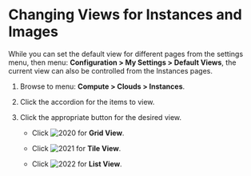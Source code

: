 # Changing Views for Instances and Images

While you can set the default view for different pages from the settings
menu, then menu: **Configuration > My Settings > Default Views**, the
current view can also be controlled from the Instances pages.

1.  Browse to menu: **Compute > Clouds > Instances**.

2.  Click the accordion for the items to view.

3.  Click the appropriate button for the desired view.

      - Click ![2020](../images/2020.png) for **Grid View**.

      - Click ![2021](../images/2021.png) for **Tile View**.

      - Click ![2022](../images/2022.png) for **List View**.
